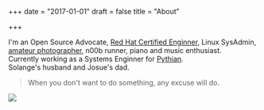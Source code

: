 +++
date = "2017-01-01"
draft = false
title = "About"

+++

I'm an Open Source Advocate, [Red Hat Certified Enginner](https://www.redhat.com/rhtapps/certification/verify/?certId=130-210-537), Linux SysAdmin, [amateur photographer](https://www.flickr.com/photos/informatux), n00b runner, piano and music enthusiast.<br>
Currently working as a Systems Enginner for [Pythian](https://www.pythian.com/). <br>
Solange's husband and Josue's dad.  

> When you don't want to do something, any excuse will do. 


<img src="img/profile.jpg" class="profile">
